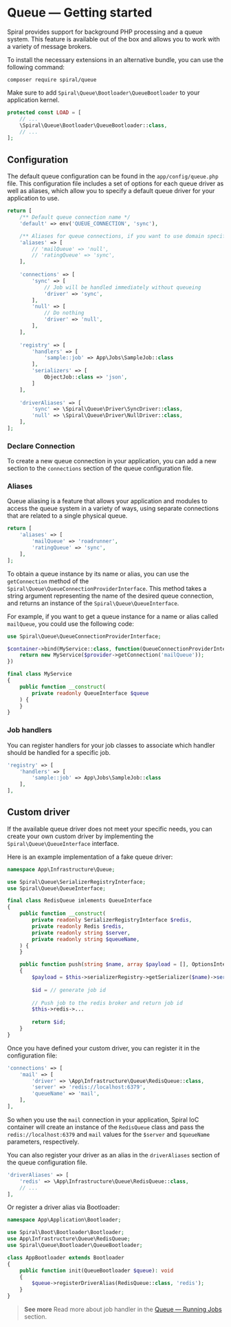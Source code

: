 # Queue — Getting started

Spiral provides support for background PHP processing and a queue system. This feature is available out of the box and
allows you to work with a variety of message brokers.

To install the necessary extensions in an alternative bundle, you can use the following command:

```terminal
composer require spiral/queue
```

Make sure to add `Spiral\Queue\Bootloader\QueueBootloader` to your application kernel.

```php app/src/Application/Kernel.php
protected const LOAD = [
    // ...
    \Spiral\Queue\Bootloader\QueueBootloader::class,
    // ...
];
```

## Configuration

The default queue configuration can be found in the `app/config/queue.php` file. This configuration file includes a set
of options for each queue driver as well as aliases, which allow you to specify a default queue driver for your
application to use.

```php app/config/queue.php
return [
    /** Default queue connection name */
    'default' => env('QUEUE_CONNECTION', 'sync'),

    /** Aliases for queue connections, if you want to use domain specific queues */
    'aliases' => [
        // 'mailQueue' => 'null',
        // 'ratingQueue' => 'sync',
    ],
    
    'connections' => [
        'sync' => [
            // Job will be handled immediately without queueing
            'driver' => 'sync',
        ],
        'null' => [
            // Do nothing
            'driver' => 'null',
        ],
    ],
    
    'registry' => [
        'handlers' => [
            'sample::job' => App\Jobs\SampleJob::class
        ],
        'serializers' => [
            ObjectJob::class => 'json',
        ]
    ],
    
    'driverAliases' => [
        'sync' => \Spiral\Queue\Driver\SyncDriver::class,
        'null' => \Spiral\Queue\Driver\NullDriver::class,
    ],
];
```

### Declare Connection

To create a new queue connection in your application, you can add a new section to the `connections` section of the
queue
configuration file.

### Aliases

Queue aliasing is a feature that allows your application and modules to access the queue system in a variety of ways,
using separate connections that are related to a single physical queue.

```php app/config/queue.php
return [
    'aliases' => [
        'mailQueue' => 'roadrunner',
        'ratingQueue' => 'sync',
    ],
];
```

To obtain a queue instance by its name or alias, you can use the `getConnection` method of the
`Spiral\Queue\QueueConnectionProviderInterface`. This method takes a string argument representing the name of the
desired queue connection, and returns an instance of the `Spiral\Queue\QueueInterface`.

For example, if you want to get a queue instance for a name or alias called `mailQueue`, you could use the
following code:

```php
use Spiral\Queue\QueueConnectionProviderInterface;

$container->bind(MyService::class, function(QueueConnectionProviderInterface $provider) {
    return new MyService($provider->getConnection('mailQueue'));
})
```

```php
final class MyService
{
    public function __construct(
        private readonly QueueInterface $queue
    ) {
    }
}
```

### Job handlers

You can register handlers for your job classes to associate which handler should be handled for a specific job.

```php app/config/queue.php
'registry' => [
    'handlers' => [
        'sample::job' => App\Jobs\SampleJob::class
    ],
],
```

## Custom driver

If the available queue driver does not meet your specific needs, you can create your own custom driver by implementing
the `Spiral\Queue\QueueInterface` interface.

Here is an example implementation of a fake queue driver:

```php app/src/Infrastructure/Queue/RedisQueue.php
namespace App\Infrastructure\Queue;

use Spiral\Queue\SerializerRegistryInterface;
use Spiral\Queue\QueueInterface;

final class RedisQueue imlements QueueInterface
{
    public function __construct(
        private readonly SerializerRegistryInterface $redis,
        private readonly Redis $redis,
        private readonly string $server,
        private readonly string $queueName,
    ) {
    }

    public function push(string $name, array $payload = [], OptionsInterface $options = null): string
    {
        $payload = $this->serializerRegistry->getSerializer($name)->serialize($payload);
        
        $id = // generate job id
        
        // Push job to the redis broker and return job id
        $this->redis->...
        
        return $id;
    }
}
```

Once you have defined your custom driver, you can register it in the configuration file:

```php app/config/queue.php
'connections' => [
    'mail' => [
        'driver' => \App\Infrastructure\Queue\RedisQueue::class,
        'server' => 'redis://localhost:6379',
        'queueName' => 'mail',
    ],
],
```

So when you use the `mail` connection in your application, Spiral IoC container will create an instance of the
`RedisQueue` class and pass the `redis://localhost:6379` and `mail` values for the `$server` and `$queueName`
parameters, respectively.

You can also register your driver as an alias in the `driverAliases` section of the queue configuration file.

```php app/config/queue.php
'driverAliases' => [
    'redis' => \App\Infrastructure\Queue\RedisQueue::class,
    // ...
],
```

Or register a driver alias via Bootloader:

```php app/src/Application/Bootloader/AppBootloader.php
namespace App\Application\Bootloader;

use Spiral\Boot\Bootloader\Bootloader;
use App\Infrastructure\Queue\RedisQueue;
use Spiral\Queue\Bootloader\QueueBootloader;

class AppBootloader extends Bootloader
{
    public function init(QueueBootloader $queue): void
    {
        $queue->registerDriverAlias(RedisQueue::class, 'redis');
    }
}
```

> **See more**
> Read more about job handler in the [Queue — Running Jobs](./jobs.md) section.
